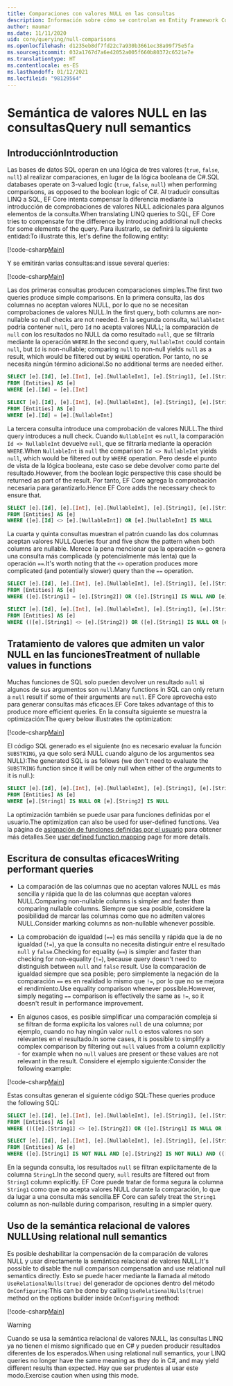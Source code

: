 ```yaml
---
title: Comparaciones con valores NULL en las consultas
description: Información sobre cómo se controlan en Entity Framework Core las comparaciones de valores NULL en las consultas
author: maumar
ms.date: 11/11/2020
uid: core/querying/null-comparisons
ms.openlocfilehash: d1235eb8df7fd22c7a930b3661ec38a99f75e5fa
ms.sourcegitcommit: 032a1767d7a6e42052a005f660b80372c6521e7e
ms.translationtype: HT
ms.contentlocale: es-ES
ms.lasthandoff: 01/12/2021
ms.locfileid: "98129564"
---
```

# <a name="query-null-semantics"></a><span data-ttu-id="39183-103">Semántica de valores NULL en las consultas</span><span class="sxs-lookup"><span data-stu-id="39183-103">Query null semantics</span></span>

## <a name="introduction"></a><span data-ttu-id="39183-104">Introducción</span><span class="sxs-lookup"><span data-stu-id="39183-104">Introduction</span></span>

<span data-ttu-id="39183-105">Las bases de datos SQL operan en una lógica de tres valores (`true`, `false`, `null`) al realizar comparaciones, en lugar de la lógica booleana de C#.</span><span class="sxs-lookup"><span data-stu-id="39183-105">SQL databases operate on 3-valued logic (`true`, `false`, `null`) when performing comparisons, as opposed to the boolean logic of C#.</span></span> <span data-ttu-id="39183-106">Al traducir consultas LINQ a SQL, EF Core intenta compensar la diferencia mediante la introducción de comprobaciones de valores NULL adicionales para algunos elementos de la consulta.</span><span class="sxs-lookup"><span data-stu-id="39183-106">When translating LINQ queries to SQL, EF Core tries to compensate for the difference by introducing additional null checks for some elements of the query.</span></span>
<span data-ttu-id="39183-107">Para ilustrarlo, se definirá la siguiente entidad:</span><span class="sxs-lookup"><span data-stu-id="39183-107">To illustrate this, let's define the following entity:</span></span>

[!code-csharp[Main](../../../samples/core/Querying/NullSemantics/NullSemanticsEntity.cs#Entity)]

<span data-ttu-id="39183-108">Y se emitirán varias consultas:</span><span class="sxs-lookup"><span data-stu-id="39183-108">and issue several queries:</span></span>

[!code-csharp[Main](../../../samples/core/Querying/NullSemantics/Program.cs#BasicExamples)]

<span data-ttu-id="39183-109">Las dos primeras consultas producen comparaciones simples.</span><span class="sxs-lookup"><span data-stu-id="39183-109">The first two queries produce simple comparisons.</span></span> <span data-ttu-id="39183-110">En la primera consulta, las dos columnas no aceptan valores NULL, por lo que no se necesitan comprobaciones de valores NULL.</span><span class="sxs-lookup"><span data-stu-id="39183-110">In the first query, both columns are non-nullable so null checks are not needed.</span></span> <span data-ttu-id="39183-111">En la segunda consulta, `NullableInt` podría contener `null`, pero `Id` no acepta valores NULL; la comparación de `null` con los resultados no NULL da como resultado `null`, que se filtraría mediante la operación `WHERE`.</span><span class="sxs-lookup"><span data-stu-id="39183-111">In the second query, `NullableInt` could contain `null`, but `Id` is non-nullable; comparing `null` to non-null yields `null` as a result, which would be filtered out by `WHERE` operation.</span></span> <span data-ttu-id="39183-112">Por tanto, no se necesita ningún término adicional.</span><span class="sxs-lookup"><span data-stu-id="39183-112">So no additional terms are needed either.</span></span>

```sql
SELECT [e].[Id], [e].[Int], [e].[NullableInt], [e].[String1], [e].[String2]
FROM [Entities] AS [e]
WHERE [e].[Id] = [e].[Int]

SELECT [e].[Id], [e].[Int], [e].[NullableInt], [e].[String1], [e].[String2]
FROM [Entities] AS [e]
WHERE [e].[Id] = [e].[NullableInt]
```

<span data-ttu-id="39183-113">La tercera consulta introduce una comprobación de valores NULL.</span><span class="sxs-lookup"><span data-stu-id="39183-113">The third query introduces a null check.</span></span> <span data-ttu-id="39183-114">Cuando `NullableInt` es `null`, la comparación `Id <> NullableInt` devuelve `null`, que se filtraría mediante la operación `WHERE`.</span><span class="sxs-lookup"><span data-stu-id="39183-114">When `NullableInt` is `null` the comparison `Id <> NullableInt` yields `null`, which would be filtered out by `WHERE` operation.</span></span> <span data-ttu-id="39183-115">Pero desde el punto de vista de la lógica booleana, este caso se debe devolver como parte del resultado.</span><span class="sxs-lookup"><span data-stu-id="39183-115">However, from the boolean logic perspective this case should be returned as part of the result.</span></span> <span data-ttu-id="39183-116">Por tanto, EF Core agrega la comprobación necesaria para garantizarlo.</span><span class="sxs-lookup"><span data-stu-id="39183-116">Hence EF Core adds the necessary check to ensure that.</span></span>

```sql
SELECT [e].[Id], [e].[Int], [e].[NullableInt], [e].[String1], [e].[String2]
FROM [Entities] AS [e]
WHERE ([e].[Id] <> [e].[NullableInt]) OR [e].[NullableInt] IS NULL
```

<span data-ttu-id="39183-117">La cuarta y quinta consultas muestran el patrón cuando las dos columnas aceptan valores NULL.</span><span class="sxs-lookup"><span data-stu-id="39183-117">Queries four and five show the pattern when both columns are nullable.</span></span> <span data-ttu-id="39183-118">Merece la pena mencionar que la operación `<>` genera una consulta más complicada (y potencialmente más lenta) que la operación `==`.</span><span class="sxs-lookup"><span data-stu-id="39183-118">It's worth noting that the `<>` operation produces more complicated (and potentially slower) query than the `==` operation.</span></span>

```sql
SELECT [e].[Id], [e].[Int], [e].[NullableInt], [e].[String1], [e].[String2]
FROM [Entities] AS [e]
WHERE ([e].[String1] = [e].[String2]) OR ([e].[String1] IS NULL AND [e].[String2] IS NULL)

SELECT [e].[Id], [e].[Int], [e].[NullableInt], [e].[String1], [e].[String2]
FROM [Entities] AS [e]
WHERE (([e].[String1] <> [e].[String2]) OR ([e].[String1] IS NULL OR [e].[String2] IS NULL)) AND ([e].[String1] IS NOT NULL OR [e].[String2] IS NOT NULL)
```

## <a name="treatment-of-nullable-values-in-functions"></a><span data-ttu-id="39183-119">Tratamiento de valores que admiten un valor NULL en las funciones</span><span class="sxs-lookup"><span data-stu-id="39183-119">Treatment of nullable values in functions</span></span>

<span data-ttu-id="39183-120">Muchas funciones de SQL solo pueden devolver un resultado `null` si algunos de sus argumentos son `null`.</span><span class="sxs-lookup"><span data-stu-id="39183-120">Many functions in SQL can only return a `null` result if some of their arguments are `null`.</span></span> <span data-ttu-id="39183-121">EF Core aprovecha esto para generar consultas más eficaces.</span><span class="sxs-lookup"><span data-stu-id="39183-121">EF Core takes advantage of this to produce more efficient queries.</span></span>
<span data-ttu-id="39183-122">En la consulta siguiente se muestra la optimización:</span><span class="sxs-lookup"><span data-stu-id="39183-122">The query below illustrates the optimization:</span></span>

[!code-csharp[Main](../../../samples/core/Querying/NullSemantics/Program.cs#Functions)]

<span data-ttu-id="39183-123">El código SQL generado es el siguiente (no es necesario evaluar la función `SUBSTRING`, ya que solo será NULL cuando alguno de los argumentos sea NULL):</span><span class="sxs-lookup"><span data-stu-id="39183-123">The generated SQL is as follows (we don't need to evaluate the `SUBSTRING` function since it will be only null when either of the arguments to it is null.):</span></span>

```sql
SELECT [e].[Id], [e].[Int], [e].[NullableInt], [e].[String1], [e].[String2]
FROM [Entities] AS [e]
WHERE [e].[String1] IS NULL OR [e].[String2] IS NULL
```

<span data-ttu-id="39183-124">La optimización también se puede usar para funciones definidas por el usuario.</span><span class="sxs-lookup"><span data-stu-id="39183-124">The optimization can also be used for user-defined functions.</span></span> <span data-ttu-id="39183-125">Vea la página de [asignación de funciones definidas por el usuario](xref:core/querying/user-defined-function-mapping#configuring-nullability-of-user-defined-function-based-on-its-arguments) para obtener más detalles.</span><span class="sxs-lookup"><span data-stu-id="39183-125">See [user defined function mapping](xref:core/querying/user-defined-function-mapping#configuring-nullability-of-user-defined-function-based-on-its-arguments) page for more details.</span></span>

## <a name="writing-performant-queries"></a><span data-ttu-id="39183-126">Escritura de consultas eficaces</span><span class="sxs-lookup"><span data-stu-id="39183-126">Writing performant queries</span></span>

- <span data-ttu-id="39183-127">La comparación de las columnas que no aceptan valores NULL es más sencilla y rápida que la de las columnas que aceptan valores NULL.</span><span class="sxs-lookup"><span data-stu-id="39183-127">Comparing non-nullable columns is simpler and faster than comparing nullable columns.</span></span> <span data-ttu-id="39183-128">Siempre que sea posible, considere la posibilidad de marcar las columnas como que no admiten valores NULL.</span><span class="sxs-lookup"><span data-stu-id="39183-128">Consider marking columns as non-nullable whenever possible.</span></span>

- <span data-ttu-id="39183-129">La comprobación de igualdad (`==`) es más sencilla y rápida que la de no igualdad (`!=`), ya que la consulta no necesita distinguir entre el resultado `null` y `false`.</span><span class="sxs-lookup"><span data-stu-id="39183-129">Checking for equality (`==`) is simpler and faster than checking for non-equality (`!=`), because query doesn't need to distinguish between `null` and `false` result.</span></span> <span data-ttu-id="39183-130">Use la comparación de igualdad siempre que sea posible; pero simplemente la negación de la comparación `==` es en realidad lo mismo que `!=`, por lo que no se mejora el rendimiento.</span><span class="sxs-lookup"><span data-stu-id="39183-130">Use equality comparison whenever possible.However, simply negating `==` comparison is effectively the same as `!=`, so it doesn't result in performance improvement.</span></span>

- <span data-ttu-id="39183-131">En algunos casos, es posible simplificar una comparación compleja si se filtran de forma explícita los valores `null` de una columna; por ejemplo, cuando no hay ningún valor `null` o estos valores no son relevantes en el resultado.</span><span class="sxs-lookup"><span data-stu-id="39183-131">In some cases, it is possible to simplify a complex comparison by filtering out `null` values from a column explicitly - for example when no `null` values are present or these values are not relevant in the result.</span></span> <span data-ttu-id="39183-132">Considere el ejemplo siguiente:</span><span class="sxs-lookup"><span data-stu-id="39183-132">Consider the following example:</span></span>

[!code-csharp[Main](../../../samples/core/Querying/NullSemantics/Program.cs#ManualOptimization)]

<span data-ttu-id="39183-133">Estas consultas generan el siguiente código SQL:</span><span class="sxs-lookup"><span data-stu-id="39183-133">These queries produce the following SQL:</span></span>

```sql
SELECT [e].[Id], [e].[Int], [e].[NullableInt], [e].[String1], [e].[String2]
FROM [Entities] AS [e]
WHERE ((([e].[String1] <> [e].[String2]) OR ([e].[String1] IS NULL OR [e].[String2] IS NULL)) AND ([e].[String1] IS NOT NULL OR [e].[String2] IS NOT NULL)) OR ((CAST(LEN([e].[String1]) AS int) = CAST(LEN([e].[String2]) AS int)) OR ([e].[String1] IS NULL AND [e].[String2] IS NULL))

SELECT [e].[Id], [e].[Int], [e].[NullableInt], [e].[String1], [e].[String2]
FROM [Entities] AS [e]
WHERE ([e].[String1] IS NOT NULL AND [e].[String2] IS NOT NULL) AND (([e].[String1] <> [e].[String2]) OR (CAST(LEN([e].[String1]) AS int) = CAST(LEN([e].[String2]) AS int)))
```

<span data-ttu-id="39183-134">En la segunda consulta, los resultados `null` se filtran explícitamente de la columna `String1`.</span><span class="sxs-lookup"><span data-stu-id="39183-134">In the second query, `null` results are filtered out from `String1` column explicitly.</span></span> <span data-ttu-id="39183-135">EF Core puede tratar de forma segura la columna `String1` como que no acepta valores NULL durante la comparación, lo que da lugar a una consulta más sencilla.</span><span class="sxs-lookup"><span data-stu-id="39183-135">EF Core can safely treat the `String1` column as non-nullable during comparison, resulting in a simpler query.</span></span>

## <a name="using-relational-null-semantics"></a><span data-ttu-id="39183-136">Uso de la semántica relacional de valores NULL</span><span class="sxs-lookup"><span data-stu-id="39183-136">Using relational null semantics</span></span>

<span data-ttu-id="39183-137">Es posible deshabilitar la compensación de la comparación de valores NULL y usar directamente la semántica relacional de valores NULL.</span><span class="sxs-lookup"><span data-stu-id="39183-137">It's possible to disable the null comparison compensation and use relational null semantics directly.</span></span> <span data-ttu-id="39183-138">Esto se puede hacer mediante la llamada al método `UseRelationalNulls(true)` del generador de opciones dentro del método `OnConfiguring`:</span><span class="sxs-lookup"><span data-stu-id="39183-138">This can be done by calling `UseRelationalNulls(true)` method on the options builder inside `OnConfiguring` method:</span></span>

[!code-csharp[Main](../../../samples/core/Querying/NullSemantics/NullSemanticsContext.cs#UseRelationalNulls)]

> [!WARNING]
> <span data-ttu-id="39183-139">Cuando se usa la semántica relacional de valores NULL, las consultas LINQ ya no tienen el mismo significado que en C# y pueden producir resultados diferentes de los esperados.</span><span class="sxs-lookup"><span data-stu-id="39183-139">When using relational null semantics, your LINQ queries no longer have the same meaning as they do in C#, and may yield different results than expected.</span></span> <span data-ttu-id="39183-140">Hay que ser prudentes al usar este modo.</span><span class="sxs-lookup"><span data-stu-id="39183-140">Exercise caution when using this mode.</span></span>
